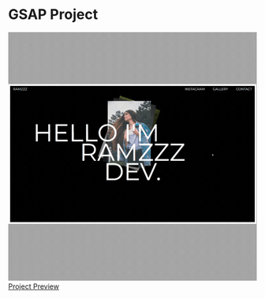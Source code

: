 # GSAP Project

<img src="preview.gif" alt="">
<a href="https://sunaramwebdev.github.io/gsap-project/"> Project Preview</a>
